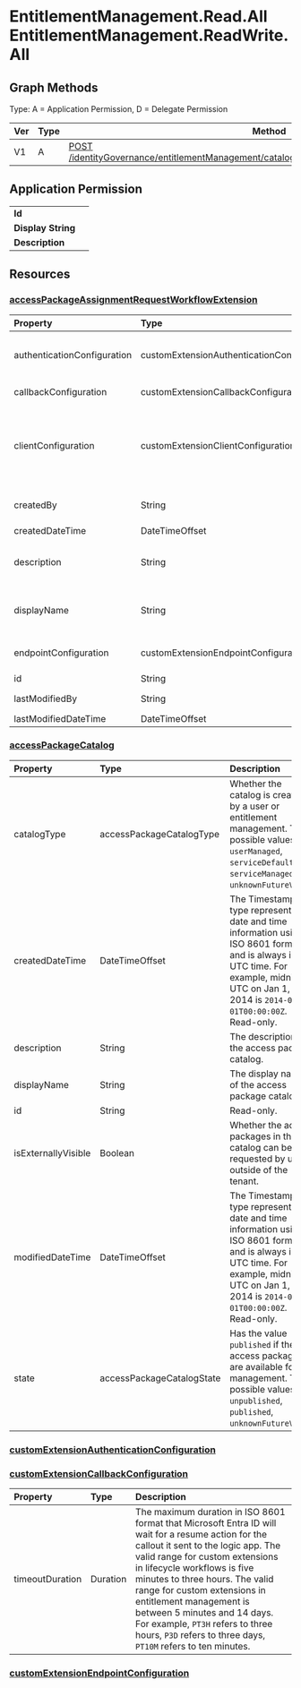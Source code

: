 # EntitlementManagement.Read.All EntitlementManagement.ReadWrite.All

## Graph Methods

Type: A = Application Permission, D = Delegate Permission

|Ver|Type|Method|
|-------|----|------|
|V1|A|[POST /identityGovernance/entitlementManagement/catalogs/{catalogId}/customWorkflowExtensions](https://docs.microsoft.com/graph/api/accesspackagecatalog-post-accesspackagecustomworkflowextensions?view=graph-rest-1.0&tabs=http)|
## Application Permission
|||
|-|-|
|**Id**||
|**Display String**||
|**Description**||
## Resources
### [accessPackageAssignmentRequestWorkflowExtension ](https://docs.microsoft.com/graph/api/resources/accesspackageassignmentrequestworkflowextension?view=graph-rest-1.0&tabs=http)
|Property|Type|Description|
|:---|:---|:---|
|authenticationConfiguration|customExtensionAuthenticationConfiguration|Configuration for securing the API call to the logic app. For example, using OAuth client credentials flow. Inherited from customCalloutExtension.|
|callbackConfiguration|customExtensionCallbackConfiguration|The callback configuration for a custom extension.|
|clientConfiguration|customExtensionClientConfiguration| HTTP connection settings that define how long Microsoft Entra ID can wait for a connection to a logic app, how many times you can retry a timed-out connection and the exception scenarios when retries are allowed. Inherited from customCalloutExtension.|
|createdBy|String|The userPrincipalName of the user or identity of the subject that created this resource. Read-only.|
|createdDateTime|DateTimeOffset|When the object was created.|
|description|String|Description for the customAccessPackageWorkflowExtension object. Inherited from customCalloutExtension.|
|displayName|String|Display name for the customAccessPackageWorkflowExtension object. Inherited from customCalloutExtension.|
|endpointConfiguration|customExtensionEndpointConfiguration|The type and details for configuring the endpoint to call the logic app's workflow. Inherited from customCalloutExtension.|
|id|String|Read-only.|
|lastModifiedBy|String|The userPrincipalName of the identity that last modified the object. |
|lastModifiedDateTime|DateTimeOffset|When the object was last modified.|
### [accessPackageCatalog ](https://docs.microsoft.com/graph/api/resources/accesspackagecatalog?view=graph-rest-1.0&tabs=http)
|Property|Type|Description|
|:---|:---|:---|
|catalogType|accessPackageCatalogType|Whether the catalog is created by a user or entitlement management. The possible values are: `userManaged`, `serviceDefault`, `serviceManaged`, `unknownFutureValue`.|
|createdDateTime|DateTimeOffset|The Timestamp type represents date and time information using ISO 8601 format and is always in UTC time. For example, midnight UTC on Jan 1, 2014 is `2014-01-01T00:00:00Z`. Read-only.|
|description|String|The description of the access package catalog.|
|displayName|String|The display name of the access package catalog.|
|id|String|Read-only.|
|isExternallyVisible|Boolean|Whether the access packages in this catalog can be requested by users outside of the tenant.|
|modifiedDateTime|DateTimeOffset|The Timestamp type represents date and time information using ISO 8601 format and is always in UTC time. For example, midnight UTC on Jan 1, 2014 is `2014-01-01T00:00:00Z`. Read-only. |
|state|accessPackageCatalogState|Has the value `published` if the access packages are available for management. The possible values are: `unpublished`, `published`, `unknownFutureValue`.|
### [customExtensionAuthenticationConfiguration ](https://docs.microsoft.com/graph/api/resources/customextensionauthenticationconfiguration?view=graph-rest-1.0&tabs=http)

### [customExtensionCallbackConfiguration ](https://docs.microsoft.com/graph/api/resources/customextensioncallbackconfiguration?view=graph-rest-1.0&tabs=http)
|Property|Type|Description|
|:---|:---|:---|
|timeoutDuration|Duration|The maximum duration in ISO 8601 format that Microsoft Entra ID will wait for a resume action for the callout it sent to the logic app. The valid range for custom extensions in lifecycle workflows is five minutes to three hours. The valid range for custom extensions in entitlement management is between 5 minutes and 14 days. For example, `PT3H` refers to three hours, `P3D` refers to three days, `PT10M` refers to ten minutes.|
### [customExtensionEndpointConfiguration ](https://docs.microsoft.com/graph/api/resources/customextensionendpointconfiguration?view=graph-rest-1.0&tabs=http)

